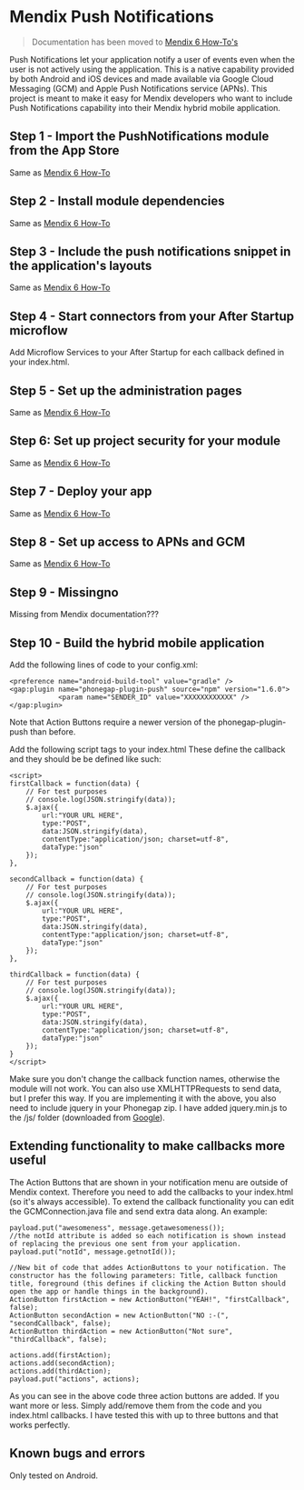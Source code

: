# Mendix Push Notifications

> Documentation has been moved to [Mendix 6 How-To's](https://world.mendix.com/display/howto6/Push+Notifications)

Push Notifications let your application notify a user of events even when the user is not actively using the application. This is a native capability provided by both Android and iOS devices and made available via Google Cloud Messaging (GCM) and Apple Push Notifications service (APNs). This project is meant to make it easy for Mendix developers who want to include Push Notifications capability into their Mendix hybrid mobile application.

## Step 1 - Import the PushNotifications module from the App Store

Same as [Mendix 6 How-To](https://world.mendix.com/display/public/howto6/Implementation+Guide)

## Step 2 - Install module dependencies

Same as [Mendix 6 How-To](https://world.mendix.com/display/public/howto6/Implementation+Guide)

## Step 3 - Include the push notifications snippet in the application's layouts

Same as [Mendix 6 How-To](https://world.mendix.com/display/public/howto6/Implementation+Guide)

## Step 4 - Start connectors from your After Startup microflow

Add Microflow Services to your After Startup for each callback defined in your index.html. 

## Step 5 - Set up the administration pages

Same as [Mendix 6 How-To](https://world.mendix.com/display/public/howto6/Implementation+Guide)

## Step 6: Set up project security for your module

Same as [Mendix 6 How-To](https://world.mendix.com/display/public/howto6/Implementation+Guide)

## Step 7 - Deploy your app

Same as [Mendix 6 How-To](https://world.mendix.com/display/public/howto6/Implementation+Guide)

## Step 8 - Set up access to APNs and GCM

Same as [Mendix 6 How-To](https://world.mendix.com/display/public/howto6/Implementation+Guide)

## Step 9 - Missingno

Missing from Mendix documentation???

## Step 10 - Build the hybrid mobile application

Add the following lines of code to your config.xml:

```
<preference name="android-build-tool" value="gradle" />
<gap:plugin name="phonegap-plugin-push" source="npm" version="1.6.0">
            <param name="SENDER_ID" value="XXXXXXXXXXXX" />
</gap:plugin>
```

Note that Action Buttons require a newer version of the phonegap-plugin-push than before.

Add the following script tags to your index.html These define the callback and they should be be defined like such:

```		  
<script>
firstCallback = function(data) {
    // For test purposes
    // console.log(JSON.stringify(data));
    $.ajax({
        url:"YOUR URL HERE",
        type:"POST",
        data:JSON.stringify(data),
        contentType:"application/json; charset=utf-8",
        dataType:"json"
    });
},

secondCallback = function(data) {
    // For test purposes
    // console.log(JSON.stringify(data));                
    $.ajax({
        url:"YOUR URL HERE",
        type:"POST",
        data:JSON.stringify(data),
        contentType:"application/json; charset=utf-8",
        dataType:"json"
    });               
},

thirdCallback = function(data) {
    // For test purposes
    // console.log(JSON.stringify(data));                
    $.ajax({
        url:"YOUR URL HERE",
        type:"POST",
        data:JSON.stringify(data),
        contentType:"application/json; charset=utf-8",
        dataType:"json"
    });        
}
</script> 
  ```
Make sure you don't change the callback function names, otherwise the module will not work. You can also use XMLHTTPRequests to send data, but I prefer this way. If you are implementing it with the above, you also need to include jquery in your Phonegap zip. I have added jquery.min.js to the /js/ folder (downloaded from [Google](https://ajax.googleapis.com/ajax/libs/jquery/1.12.4/jquery.min.js)).

## Extending functionality to make callbacks more useful

The Action Buttons that are shown in your notification menu are outside of Mendix context. Therefore you need to add the callbacks to your index.html (so it's always accessible). To extend the callback functionality you can edit the GCMConnection.java file and send extra data along. An example:

```
payload.put("awesomeness", message.getawesomeness());
//the notId attribute is added so each notification is shown instead of replacing the previous one sent from your application.
payload.put("notId", message.getnotId());

//New bit of code that addes ActionButtons to your notification. The constructor has the following parameters: Title, callback function title, foreground (this defines if clicking the Action Button should open the app or handle things in the background).
ActionButton firstAction = new ActionButton("YEAH!", "firstCallback", false);
ActionButton secondAction = new ActionButton("NO :-(", "secondCallback", false);
ActionButton thirdAction = new ActionButton("Not sure", "thirdCallback", false);

actions.add(firstAction);
actions.add(secondAction);
actions.add(thirdAction);
payload.put("actions", actions);
```

As you can see in the above code three action buttons are added. If you want more or less. Simply add/remove them from the code and you index.html callbacks. I have tested this with up to three buttons and that works perfectly.

## Known bugs and errors

Only tested on Android.
